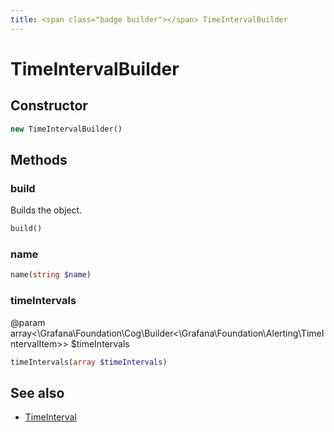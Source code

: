 ```yaml
---
title: <span class="badge builder"></span> TimeIntervalBuilder
---
```

# <span class="badge builder"></span> TimeIntervalBuilder

## Constructor

```php
new TimeIntervalBuilder()
```
## Methods

### <span class="badge object-method"></span> build

Builds the object.

```php
build()
```

### <span class="badge object-method"></span> name

```php
name(string $name)
```

### <span class="badge object-method"></span> timeIntervals

@param array<\Grafana\Foundation\Cog\Builder<\Grafana\Foundation\Alerting\TimeIntervalItem>> $timeIntervals

```php
timeIntervals(array $timeIntervals)
```

## See also

 * <span class="badge object-type-class"></span> [TimeInterval](./object-TimeInterval.md)

